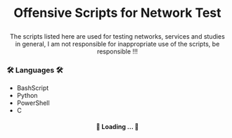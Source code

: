 # <p align="center">Offensive Scripts for Network Test</p>
<p align="center">The scripts listed here are used for testing networks, services and studies in general, I am not responsible for inappropriate use of the scripts, be responsible !!!</p>

### 🛠 Languages 🛠

* BashScript
* Python
* PowerShell
* C

<h4 align="center"> 
	🚧  Loading ...  🚧
</h4>
